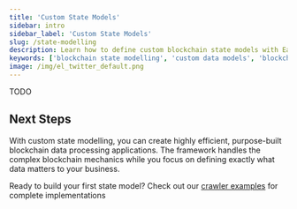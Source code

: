 ```yaml
---
title: 'Custom State Models'
sidebar: intro
sidebar_label: 'Custom State Models'
slug: /state-modelling
description: Learn how to define custom blockchain state models with EasyLayer's framework. Create efficient data structures, events, and parsing logic for your specific use case.
keywords: ['blockchain state modelling', 'custom data models', 'blockchain events', 'block parsing', 'EasyLayer framework', 'blockchain data extraction', 'event-driven architecture']
image: /img/el_twitter_default.png
---
```


TODO

## Next Steps

With custom state modelling, you can create highly efficient, purpose-built blockchain data processing applications. The framework handles the complex blockchain mechanics while you focus on defining exactly what data matters to your business.

Ready to build your first state model? Check out our [crawler examples](https://easylayer.io/docs/examples) for complete implementations